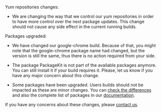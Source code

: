 Yum repositories changes:

* We are changing the way that we control our yum repositories in order to have more control over the next package updates. This change should not cause any side effect in the current running builds.

Packages upgraded:

* We have changed our google-chrome build. Because of that, you might note that the google-chrome package name had changed, but the version is still the same, thus there is no action required from your side.

* The package PackageKit is not part of the available packages anymore. You can still install it if your build requires it. Please, let us know if you have any major concern about this change.

* Some packages have been upgraded. Users builds should not be impacted as these are minor changes. You can [check the differences](https://s3.amazonaws.com/whats-new-prod/assets/packages/centos/diff-371-to-415.html) and also the complete list of packages in our [documentation](https://docs.snap-ci.com/the-ci-environment/complete-package-list/).

If you have any concerns about these changes, please [contact us](https://snap-ci.com/contact-us).
